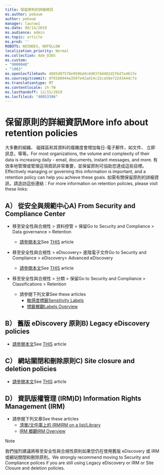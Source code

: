 ```yaml
---
title: 保留原則的詳細資訊
ms.author: pebaum
author: pebaum
manager: laurawi
ms.date: 08/14/2019
ms.audience: admin
ms.topic: article
ms.prod: ''
ROBOTS: NOINDEX, NOFOLLOW
localization_priority: Normal
ms.collection: Adm_O365
ms.custom:
- "9000048"
- "1983"
ms.openlocfilehash: 4885407578e959bddcdd8374d482d2f6d7a461fe
ms.sourcegitcommit: 0f0186044a3597e42ad14c32ca58e7224344dcfa
ms.translationtype: MT
ms.contentlocale: zh-TW
ms.lasthandoff: 12/15/2019
ms.locfileid: "40053396"
---
```

# <a name="more-info-about-retention-policies"></a><span data-ttu-id="a9d84-102">保留原則的詳細資訊</span><span class="sxs-lookup"><span data-stu-id="a9d84-102">More info about retention policies</span></span>

<span data-ttu-id="a9d84-103">大多數的組織、 磁碟區和其資料的複雜度會增加每日-電子郵件，如文件、 立即訊息，等等。</span><span class="sxs-lookup"><span data-stu-id="a9d84-103">For most organizations, the volume and complexity of their data is increasing daily - email, documents, instant messages, and more.</span></span> <span data-ttu-id="a9d84-104">有效率地管理或管理這項資訊非常重要，並保留原則可協助您達成這些目標。</span><span class="sxs-lookup"><span data-stu-id="a9d84-104">Effectively managing or governing this information is important, and a retention policy can help you achieve these goals.</span></span> <span data-ttu-id="a9d84-105">如需有關保留原則的詳細資訊，請造訪這些連結：</span><span class="sxs-lookup"><span data-stu-id="a9d84-105">For more information on retention policies, please visit these links:</span></span>

## <a name="a-from-security-and-compliance-center"></a><span data-ttu-id="a9d84-106">A） 從安全與規範中心</span><span class="sxs-lookup"><span data-stu-id="a9d84-106">A) From Security and Compliance Center</span></span>

- <span data-ttu-id="a9d84-107">移至安全性與合規性 > 資料控管 > 保留</span><span class="sxs-lookup"><span data-stu-id="a9d84-107">Go to Security and Compliance > Data governance > Retention</span></span>
  - <span data-ttu-id="a9d84-108">[請參閱本文](https://docs.microsoft.com/office365/securitycompliance/retention-policies)</span><span class="sxs-lookup"><span data-stu-id="a9d84-108">See [THIS](https://docs.microsoft.com/office365/securitycompliance/retention-policies) article</span></span>

- <span data-ttu-id="a9d84-109">移至安全性與合規性 > eDiscovery> 進階電子文件</span><span class="sxs-lookup"><span data-stu-id="a9d84-109">Go to Security and Compliance > eDiscovery> Advanced eDiscovery</span></span> 
  - <span data-ttu-id="a9d84-110">[請參閱本文](https://docs.microsoft.com/office365/securitycompliance/ediscovery-cases)</span><span class="sxs-lookup"><span data-stu-id="a9d84-110">See [THIS](https://docs.microsoft.com/office365/securitycompliance/ediscovery-cases) article</span></span>

- <span data-ttu-id="a9d84-111">移至安全性與合規性 > 分類 > 保留</span><span class="sxs-lookup"><span data-stu-id="a9d84-111">Go to Security and Compliance > Classifications > Retention</span></span>
  - <span data-ttu-id="a9d84-112">請參閱下列文章</span><span class="sxs-lookup"><span data-stu-id="a9d84-112">See these articles</span></span>
    - [<span data-ttu-id="a9d84-113">敏感度標籤</span><span class="sxs-lookup"><span data-stu-id="a9d84-113">Sensitivity Labels</span></span>](https://docs.microsoft.com/office365/securitycompliance/sensitivity-labels)
    - [<span data-ttu-id="a9d84-114">標籤概觀</span><span class="sxs-lookup"><span data-stu-id="a9d84-114">Labels Overview</span></span>](https://docs.microsoft.com/office365/securitycompliance/labels)

## <a name="b-legacy-ediscovery-policies"></a><span data-ttu-id="a9d84-115">B） 舊版 eDiscovery 原則</span><span class="sxs-lookup"><span data-stu-id="a9d84-115">B) Legacy eDiscovery policies</span></span>

- <span data-ttu-id="a9d84-116">[請參閱本文](https://support.office.com/article/Set-up-an-eDiscovery-Center-in-SharePoint-Online-A18F8975-AA7F-43B4-A7D6-001D14744D8E)</span><span class="sxs-lookup"><span data-stu-id="a9d84-116">See [THIS](https://support.office.com/article/Set-up-an-eDiscovery-Center-in-SharePoint-Online-A18F8975-AA7F-43B4-A7D6-001D14744D8E) article</span></span>

## <a name="c-site-closure-and-deletion-policies"></a><span data-ttu-id="a9d84-117">C） 網站關閉和刪除原則</span><span class="sxs-lookup"><span data-stu-id="a9d84-117">C) Site closure and deletion policies</span></span>

- <span data-ttu-id="a9d84-118">[請參閱本文](https://support.office.com/article/Use-policies-for-site-closure-and-deletion-A8280D82-27FD-48C5-9ADF-8A5431208BA5)</span><span class="sxs-lookup"><span data-stu-id="a9d84-118">See [THIS](https://support.office.com/article/Use-policies-for-site-closure-and-deletion-A8280D82-27FD-48C5-9ADF-8A5431208BA5) article</span></span>  

## <a name="d-information-rights-management-irm"></a><span data-ttu-id="a9d84-119">D） 資訊版權管理 (IRM)</span><span class="sxs-lookup"><span data-stu-id="a9d84-119">D) Information Rights Management (IRM)</span></span>

- <span data-ttu-id="a9d84-120">請參閱下列文章</span><span class="sxs-lookup"><span data-stu-id="a9d84-120">See these articles</span></span>
  - [<span data-ttu-id="a9d84-121">清單/文件庫上的 IRM</span><span class="sxs-lookup"><span data-stu-id="a9d84-121">IRM on a list/Library</span></span>](https://support.office.com/article/apply-information-rights-management-to-a-list-or-library-3bdb5c4e-94fc-4741-b02f-4e7cc3c54aa1)
  - [<span data-ttu-id="a9d84-122">IRM 概觀</span><span class="sxs-lookup"><span data-stu-id="a9d84-122">IRM Overview</span></span>](https://support.office.com/article/create-and-apply-information-management-policies-eb501fe9-2ef6-4150-945a-65a6451ee9e9)

> [!Note]
> <span data-ttu-id="a9d84-123">我們強烈建議將移至安全性與合規性原則如果您仍在使用舊版 eDiscovery 或 IRM 或網站關閉和刪除原則。</span><span class="sxs-lookup"><span data-stu-id="a9d84-123">We strongly recommend moving to Security and Compliance polices if you are still using Legacy eDiscovery or IRM or Site Closure and deletion policies.</span></span>
